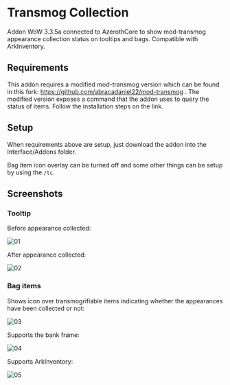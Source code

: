 # Transmog Collection

Addon WoW 3.3.5a connected to AzerothCore to show mod-transmog appearance collection status on tooltips and bags. Compatible with ArkInventory.

## Requirements

This addon requires a modified mod-transmog version which can be found in this fork: https://github.com/abracadaniel22/mod-transmog . The modified version exposes a command that the addon uses to query the status of items. Follow the installation steps on the link.

## Setup

When requirements above are setup, just download the addon into the Interface/Addons folder.

Bag item icon overlay can be turned off and some other things can be setup by using the `/tc`.

## Screenshots

### Tooltip

Before appearance collected:

![01](https://github.com/user-attachments/assets/4f904fed-72ba-4f50-9bdc-45a1de8820a4)

After appearance collected:

![02](https://github.com/user-attachments/assets/011c168b-b1a2-4808-87a3-38e51774fba2)

### Bag items

Shows icon over transmogrifiable items indicating whether the appearances have been collected or not:

![03](https://github.com/user-attachments/assets/ab4a17b4-5959-4d77-9099-5538056dfb57)

Supports the bank frame:

![04](https://github.com/user-attachments/assets/b6214fb1-0a91-493a-916f-bad0a1c8116b)

Supports ArkInventory:

![05](https://github.com/user-attachments/assets/b4ee65d1-ceda-4bc0-99c2-d6da247404d3)

